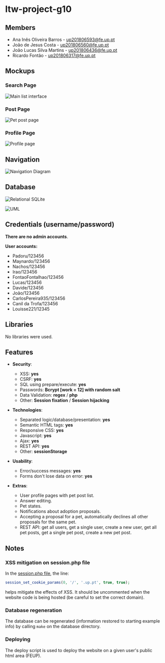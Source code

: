 # ltw-project-g10

## Members

- Ana Inês Oliveira Barros - up201806593@fe.up.pt
- João de Jesus Costa - up201806560@fe.up.pt
- João Lucas Silva Martins - up201806436@fe.up.pt
- Ricardo Fontão - up201806317@fe.up.pt

## Mockups

### Search Page

![Main list interface](/documentation/mockups/list.png)

### Post Page

![Pet post page](/documentation/mockups/petPage.png)

### Profile Page

![Profile page](/documentation/mockups/profilePage.png)

## Navigation

![Navigation Diagram](/documentation/navigation_diagram.png)

## Database

![Relational SQLite](/documentation/database_relational.png)

![UML](/documentation/uml.png)

## Credentials (username/password)

**There are no admin accounts**.

**User accounts:**

- Padoru/123456
- Maynardo/123456
- Nachos/123456
- Irao/123456
- FontaoFontalhao/123456
- Lucas/123456
- Davide/123456
- João/123456
- CarlosPereira935/123456
- Canil da Trofa/123456
- Louisse221/12345

## Libraries

No libraries were used.

## Features

- **Security**:

  - XSS: **yes**
  - CSRF: **yes**
  - SQL using prepare/execute: **yes**
  - Passwords: **Bcrypt [work = 12] with random salt**
  - Data Validation: **regex** / **php**
  - Other: **Session fixation** / **Session hijacking**

- **Technologies**:

  - Separated logic/database/presentation: **yes**
  - Semantic HTML tags: **yes**
  - Responsive CSS: **yes**
  - Javascript: **yes**
  - Ajax: **yes**
  - REST API: **yes**
  - Other: **sessionStorage**

- **Usability**:

  - Error/success messages: **yes**
  - Forms don't lose data on error: **yes**

- **Extras**:
  - User profile pages with pet post list.
  - Answer editing.
  - Pet states.
  - Notifications about adoption proposals.
  - Accepting a proposal for a pet, automatically declines all other proposals
    for the same pet.
  - REST API: get all users, get a single user, create a new user, get all pet
    posts, get a single pet post, create a new pet post.

## Notes

### XSS mitigation on session.php file

In the [session.php file](includes/session.php), the line:

```php
session_set_cookie_params(0, '/', '.up.pt', true, true);
```

helps mitigate the effects of XSS. It should be uncommented when the website
code is being hosted (be careful to set the correct domain).

### Database regeneration

The database can be regenerated (information restored to starting example info)
by calling `make` on the database directory.

### Deploying

The deploy script is used to deploy the website on a given user's public html
area (FEUP).
